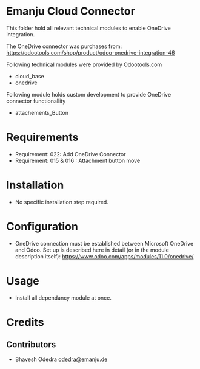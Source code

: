 Emanju Cloud Connector
======================

This folder hold all relevant technical modules to enable OneDrive integration.

The OneDrive connector was purchases from:
https://odootools.com/shop/product/odoo-onedrive-integration-46

Following technical modules were provided by Odootools.com
- cloud_base
- onedrive

Following module holds custom development to provide OneDrive connector functionallity
- attachements_Button

Requirements
============

- Requirement: 022: Add OneDrive Connector
- Requirement: 015 & 016 : Attachment button move

Installation
============

* No specific installation step required.

Configuration
=============

* OneDrive connection must be established between Microsoft OneDrive and Odoo.
Set up is described here in detail (or in the module description itself):
https://www.odoo.com/apps/modules/11.0/onedrive/

Usage
=====

* Install all dependancy module at once.



Credits
=======

Contributors
------------

* Bhavesh Odedra <odedra@emanju.de>
